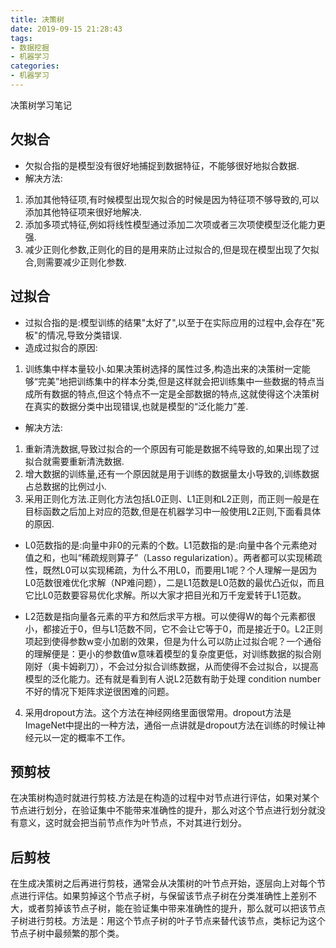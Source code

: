 ```yaml
---
title: 决策树
date: 2019-09-15 21:28:43
tags: 
- 数据挖掘
- 机器学习
categories:
- 机器学习
---
```


决策树学习笔记

<!-- more -->

## 欠拟合

- 欠拟合指的是模型没有很好地捕捉到数据特征，不能够很好地拟合数据.
- 解决方法:

1. 添加其他特征项,有时候模型出现欠拟合的时候是因为特征项不够导致的,可以添加其他特征项来很好地解决.
2. 添加多项式特征,例如将线性模型通过添加二次项或者三次项使模型泛化能力更强.
3. 减少正则化参数,正则化的目的是用来防止过拟合的,但是现在模型出现了欠拟合,则需要减少正则化参数.

## 过拟合

- 过拟合指的是:模型训练的结果"太好了",以至于在实际应用的过程中,会存在"死板"的情况,导致分类错误.
- 造成过拟合的原因:

1. 训练集中样本量较小.如果决策树选择的属性过多,构造出来的决策树一定能够“完美”地把训练集中的样本分类,但是这样就会把训练集中一些数据的特点当成所有数据的特点,但这个特点不一定是全部数据的特点,这就使得这个决策树在真实的数据分类中出现错误,也就是模型的“泛化能力”差.

- 解决方法:
  
1. 重新清洗数据,导致过拟合的一个原因有可能是数据不纯导致的,如果出现了过拟合就需要重新清洗数据.
2. 增大数据的训练量,还有一个原因就是用于训练的数据量太小导致的,训练数据占总数据的比例过小.
3. 采用正则化方法.正则化方法包括L0正则、L1正则和L2正则，而正则一般是在目标函数之后加上对应的范数,但是在机器学习中一般使用L2正则,下面看具体的原因.

- L0范数指的是:向量中非0的元素的个数。L1范数指的是:向量中各个元素绝对值之和，也叫“稀疏规则算子”（Lasso regularization）。两者都可以实现稀疏性，既然L0可以实现稀疏，为什么不用L0，而要用L1呢？个人理解一是因为L0范数很难优化求解（NP难问题），二是L1范数是L0范数的最优凸近似，而且它比L0范数要容易优化求解。所以大家才把目光和万千宠爱转于L1范数。

- L2范数是指向量各元素的平方和然后求平方根。可以使得W的每个元素都很小，都接近于0，但与L1范数不同，它不会让它等于0，而是接近于0。L2正则项起到使得参数w变小加剧的效果，但是为什么可以防止过拟合呢？一个通俗的理解便是：更小的参数值w意味着模型的复杂度更低，对训练数据的拟合刚刚好（奥卡姆剃刀），不会过分拟合训练数据，从而使得不会过拟合，以提高模型的泛化能力。还有就是看到有人说L2范数有助于处理 condition number不好的情况下矩阵求逆很困难的问题。

4. 采用dropout方法。这个方法在神经网络里面很常用。dropout方法是ImageNet中提出的一种方法，通俗一点讲就是dropout方法在训练的时候让神经元以一定的概率不工作。

## 预剪枝

在决策树构造时就进行剪枝.方法是在构造的过程中对节点进行评估，如果对某个节点进行划分，在验证集中不能带来准确性的提升，那么对这个节点进行划分就没有意义，这时就会把当前节点作为叶节点，不对其进行划分。

## 后剪枝

在生成决策树之后再进行剪枝，通常会从决策树的叶节点开始，逐层向上对每个节点进行评估。如果剪掉这个节点子树，与保留该节点子树在分类准确性上差别不大，或者剪掉该节点子树，能在验证集中带来准确性的提升，那么就可以把该节点子树进行剪枝。方法是：用这个节点子树的叶子节点来替代该节点，类标记为这个节点子树中最频繁的那个类。
